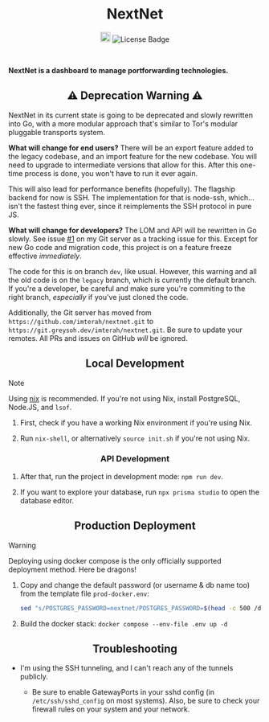 <h1 align="center">NextNet</h1>

<p align="center">
   <a href="https://builtwithnix.org"><img src="https://builtwithnix.org/badge.svg" alt="built with nix" height="20"/></a>
   <img src="https://img.shields.io/github/license/greysoh/nextnet" alt="License Badge"/>
</p>

<br>

**NextNet is a dashboard to manage portforwarding technologies.**

<h2 align="center">⚠️ Deprecation Warning ⚠️</h2>

NextNet in its current state is going to be deprecated and slowly rewritten into Go, with a more modular approach that's
similar to Tor's modular pluggable transports system.

**What will change for end users?** There will be an export feature added to the legacy codebase, and an import feature 
for the new codebase. You will need to upgrade to intermediate versions that allow for this. After this one-time process
is done, you won't have to run it ever again.

This will also lead for performance benefits (hopefully). The flagship backend for now is SSH. The implementation for that
is node-ssh, which... isn't the fastest thing ever, since it reimplements the SSH protocol in pure JS.

**What will change for developers?** The LOM and API will be rewritten in Go slowly. See issue [#1](https://git.greysoh.dev/imterah/nextnet/issues/1) on my Git server as a tracking issue for this. Except for new Go code and migration code, this project is
on a feature freeze effective *immediately*.

The code for this is on branch `dev`, like usual. However, this warning and all the old code is on the `legacy` branch,
which is currently the default branch. If you're a developer, be careful and make sure you're commiting to the right branch,
*especially* if you've just cloned the code.

Additionally, the Git server has moved from `https://github.com/imterah/nextnet.git` to 
`https://git.greysoh.dev/imterah/nextnet.git`. Be sure to update your remotes. All PRs and issues on GitHub *will* be ignored.

<h2 align="center">Local Development</h2>

> [!NOTE]
> Using [nix](https://builtwithnix.org) is recommended. If you're not using Nix, install PostgreSQL, Node.JS, and `lsof`.

1. First, check if you have a working Nix environment if you're using Nix.

2. Run `nix-shell`, or alternatively `source init.sh` if you're not using Nix.

<h3 align="center">API Development</h3>

1. After that, run the project in development mode: `npm run dev`.

2. If you want to explore your database, run `npx prisma studio` to open the database editor.

<h2 align="center">Production Deployment</h2>

> [!WARNING]  
> Deploying using docker compose is the only officially supported deployment method. Here be dragons!

1. Copy and change the default password (or username & db name too) from the template file `prod-docker.env`:
   ```bash
   sed "s/POSTGRES_PASSWORD=nextnet/POSTGRES_PASSWORD=$(head -c 500 /dev/random | sha512sum | cut -d " " -f 1)/g" prod-docker.env > .env
   ```
  
2. Build the docker stack: `docker compose --env-file .env up -d`

<h2 align="center">Troubleshooting</h2>

* I'm using the SSH tunneling, and I can't reach any of the tunnels publicly.

  - Be sure to enable GatewayPorts in your sshd config (in `/etc/ssh/sshd_config` on most systems). Also, be sure to check your firewall rules on your system and your network.